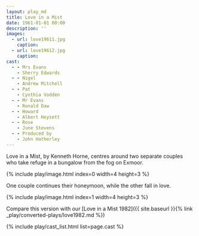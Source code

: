 ```yaml
---
layout: play_md
title: Love in a Mist
date: 1961-01-01 00:00
description: ''
images:
  - url: love19611.jpg
    caption:
  - url: love19612.jpg
    caption:
cast:
  - - Mrs Evans
    - Sherry Edwards
  - - Nigel
    - Andrew Mitchell
  - - Pat
    - Cynthia Vodden
  - - Mr Evans
    - Ronald Daw
  - - Howard
    - Albert Heysett
  - - Rose
    - June Stevens
  - - Produced by
    - John Hatherley
---
```


Love in a Mist, by Kenneth Horne, centres around two separate couples who take refuge in a bungalow from the fog on Exmoor.

{% include play/image.html index=0 width=4 height=3 %}

One couple continues their honeymoon, while the other fall in love.

{% include play/image.html index=1 width=4 height=3 %}

Compare this version with our [Love in a Mist 1982]({{ site.baseurl }}{% link _play/converted-plays/love1982.md %})

{% include play/cast_list.html list=page.cast %}
